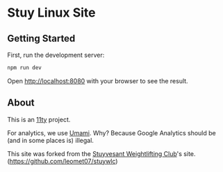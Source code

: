 # Stuy Linux Site

## Getting Started

First, run the development server:

```bash
npm run dev
```

Open [http://localhost:8080](http://localhost:8080) with your browser to see the result.

## About

This is an [11ty](https://www.11ty.dev/) project.

For analytics, we use [Umami](https://umami.is/).
Why? Because Google Analytics should be (and in some places is) illegal.

This site was forked from the [Stuyvesant Weightlifting Club](https://stuywlc.com)'s site. (https://github.com/leomet07/stuywlc)
